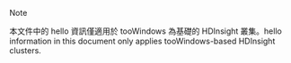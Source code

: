 > [!NOTE]
> <span data-ttu-id="f5351-101">本文件中的 hello 資訊僅適用於 tooWindows 為基礎的 HDInsight 叢集。</span><span class="sxs-lookup"><span data-stu-id="f5351-101">hello information in this document only applies tooWindows-based HDInsight clusters.</span></span>
> 
> 

